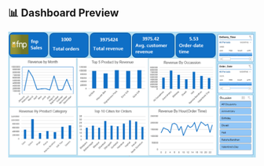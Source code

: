 ## 📊 Dashboard Preview




![Dashboard](https://github.com/shaifalijain789/Fern-and-Petal-Sales-Analysis/blob/main/dashboard.png?raw=true)

